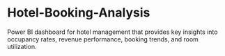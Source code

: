 # Hotel-Booking-Analysis
Power BI dashboard for hotel management that provides key insights into occupancy rates, revenue performance, booking trends, and room utilization. 
